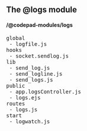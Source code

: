 ## The @logs module
#### /@codepad-modules/logs
<pre>
global
 - logfile.js
hooks
 - socket.sendlog.js
lib
 - send_log.js
 - send_logline.js
 - send_logs.js
public
 - app.logsController.js
 - logs.ejs
routes
 - logs.js
start
 - logwatch.js
</pre>

